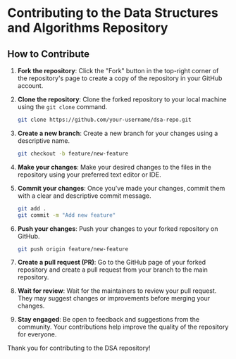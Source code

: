# Contributing to the Data Structures and Algorithms Repository

## How to Contribute

1. **Fork the repository**: Click the "Fork" button in the top-right corner of the repository's page to create a copy of the repository in your GitHub account.

2. **Clone the repository**: Clone the forked repository to your local machine using the `git clone` command.

    ```bash
    git clone https://github.com/your-username/dsa-repo.git
    ```

3. **Create a new branch**: Create a new branch for your changes using a descriptive name.

    ```bash
    git checkout -b feature/new-feature
    ```

4. **Make your changes**: Make your desired changes to the files in the repository using your preferred text editor or IDE.

5. **Commit your changes**: Once you've made your changes, commit them with a clear and descriptive commit message.

    ```bash
    git add .
    git commit -m "Add new feature"
    ```

6. **Push your changes**: Push your changes to your forked repository on GitHub.

    ```bash
    git push origin feature/new-feature
    ```

7. **Create a pull request (PR)**: Go to the GitHub page of your forked repository and create a pull request from your branch to the main repository.

8. **Wait for review**: Wait for the maintainers to review your pull request. They may suggest changes or improvements before merging your changes.

9. **Stay engaged**: Be open to feedback and suggestions from the community. Your contributions help improve the quality of the repository for everyone.

Thank you for contributing to the DSA repository!
